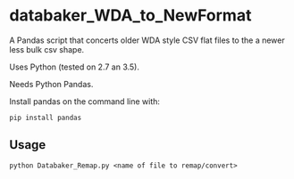 # databaker_WDA_to_NewFormat
A Pandas script that concerts older WDA style CSV flat files to the a newer less bulk csv shape.

Uses Python (tested on 2.7 an 3.5).

Needs Python Pandas.

Install pandas on the command line with:

``pip install pandas``

 ## Usage
 
 ``python Databaker_Remap.py <name of file to remap/convert>``

